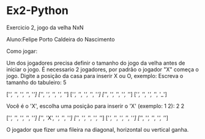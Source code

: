 # Ex2-Python
Exercicio 2, jogo da velha NxN

Aluno:Felipe Porto Caldeira do Nascimento

Como jogar:

Um dos jogadores precisa definir o tamanho do jogo da velha antes de iniciar o jogo.
É necessario 2 jogadores, por padrão o jogador "X" começa o jogo. Digite a posição da casa para inserir X ou O, exemplo:
Escreva o tamanho do tabuleiro: 5

['_', '_', '_', '_', '_']
['_', '_', '_', '_', '_']
['_', '_', '_', '_', '_']
['_', '_', '_', '_', '_']
['_', '_', '_', '_', '_']

Você é o 'X', escolha uma posição para inserir o 'X' (exemplo: 1 2): 2 2

['_', '_', '_', '_', '_']
['_', 'X', '_', '_', '_']
['_', '_', '_', '_', '_']
['_', '_', '_', '_', '_']
['_', '_', '_', '_', '_']


O jogador que fizer uma fileira na diagonal, horizontal ou vertical ganha.

